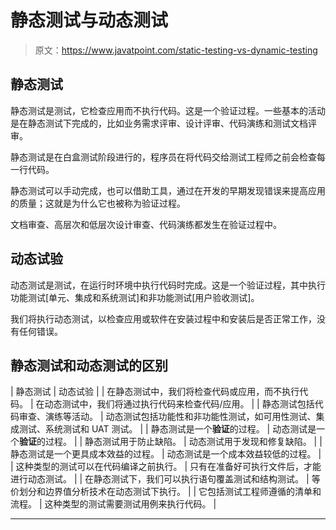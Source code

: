 # 静态测试与动态测试

> 原文：<https://www.javatpoint.com/static-testing-vs-dynamic-testing>

## 静态测试

静态测试是测试，它检查应用而不执行代码。这是一个验证过程。一些基本的活动是在静态测试下完成的，比如业务需求评审、设计评审、代码演练和测试文档评审。

静态测试是在白盒测试阶段进行的，程序员在将代码交给测试工程师之前会检查每一行代码。

静态测试可以手动完成，也可以借助工具，通过在开发的早期发现错误来提高应用的质量；这就是为什么它也被称为验证过程。

文档审查、高层次和低层次设计审查、代码演练都发生在验证过程中。

## 动态试验

动态测试是测试，在运行时环境中执行代码时完成。这是一个验证过程，其中执行功能测试[单元、集成和系统测试]和非功能测试[用户验收测试]。

我们将执行动态测试，以检查应用或软件在安装过程中和安装后是否正常工作，没有任何错误。

## 静态测试和动态测试的区别

| 静态测试 | 动态试验 |
| 在静态测试中，我们将检查代码或应用，而不执行代码。 | 在动态测试中，我们将通过执行代码来检查代码/应用。 |
| 静态测试包括代码审查、演练等活动。 | 动态测试包括功能性和非功能性测试，如可用性测试、集成测试、系统测试和 UAT 测试。 |
| 静态测试是一个**验证**的过程。 | 动态测试是一个**验证**的过程。 |
| 静态测试用于防止缺陷。 | 动态测试用于发现和修复缺陷。 |
| 静态测试是一个更具成本效益的过程。 | 动态测试是一个成本效益较低的过程。 |
| 这种类型的测试可以在代码编译之前执行。 | 只有在准备好可执行文件后，才能进行动态测试。 |
| 在静态测试下，我们可以执行语句覆盖测试和结构测试。 | 等价划分和边界值分析技术在动态测试下执行。 |
| 它包括测试工程师遵循的清单和流程。 | 这种类型的测试需要测试用例来执行代码。 |

* * *